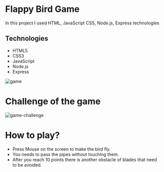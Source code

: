 # Flappy Bird Game
In this project I used HTML, JavaScript CSS, Node.js, Express technologies

## Technologies
* HTML5
* CSS3
* JavaScript
* Node.js
* Express



![game](https://user-images.githubusercontent.com/48810056/115542951-80dbe700-a2a9-11eb-84d5-ca921b7f0d75.gif)

# Challenge of the game

![game-challenge](https://user-images.githubusercontent.com/48810056/115544881-d44f3480-a2ab-11eb-8548-3fc1010034db.gif)

# How to play?
* Press Mouse on the screen to make the bird fly.
* You needs to pass the pipes without touching them.
* After you reach 10 points there is another obstacle of blades that need to be avoided.


